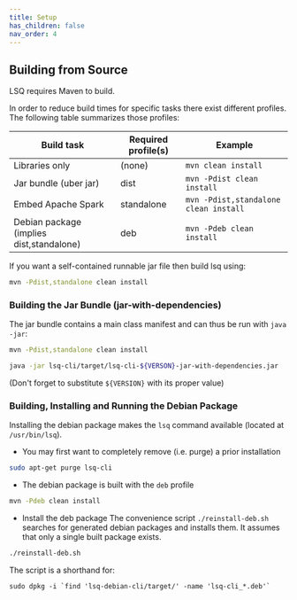 ```yaml
---
title: Setup
has_children: false
nav_order: 4
---
```


## Building from Source

LSQ requires Maven to build.

In order to reduce build times for specific tasks there exist different profiles.
The following table summarizes those profiles:


| Build task                               | Required profile(s) | Example                               |
|------------------------------------------|---------------------|---------------------------------------|
| Libraries only                           | (none)              | `mvn clean install`                   |
| Jar bundle (uber jar)                    | dist                | `mvn -Pdist clean install`            |
| Embed Apache Spark                       | standalone          | `mvn -Pdist,standalone clean install` |
| Debian package (implies dist,standalone) | deb                 | `mvn -Pdeb clean install`             |

If you want a self-contained runnable jar file then build lsq using:
```bash
mvn -Pdist,standalone clean install
```

### Building the Jar Bundle (jar-with-dependencies)

The jar bundle contains a main class manifest and can thus be run with `java -jar`:
```bash
mvn -Pdist,standalone clean install

java -jar lsq-cli/target/lsq-cli-${VERSON}-jar-with-dependencies.jar
```
(Don't forget to substitute `${VERSION}` with its proper value)


### Building, Installing and Running the Debian Package

Installing the debian package makes the `lsq` command available (located at `/usr/bin/lsq`).


* You may first want to completely remove (i.e. purge) a prior installation
```bash
sudo apt-get purge lsq-cli
```

* The debian package is built with the `deb` profile
```bash
mvn -Pdeb clean install
```

* Install the deb package
The convenience script `./reinstall-deb.sh` searches for generated debian packages and installs them.
It assumes that only a single built package exists.

```bash
./reinstall-deb.sh

```

The script is a shorthand for:

```
sudo dpkg -i `find 'lsq-debian-cli/target/' -name 'lsq-cli_*.deb'`
```


